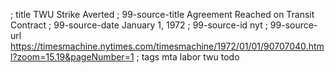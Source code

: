 ; title TWU Strike Averted
; 99-source-title Agreement Reached on Transit Contract
; 99-source-date January 1, 1972
; 99-source-id nyt
; 99-source-url https://timesmachine.nytimes.com/timesmachine/1972/01/01/90707040.html?zoom=15.19&pageNumber=1
; tags mta labor twu todo

